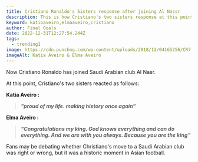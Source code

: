 ```yaml
---
title: Cristiano Ronaldo's Sisters response after joining Al Nassr
description: This is how Cristiano's two sisters response at this point
keyword: katioaveiro,elmaaveiro,cristiano
author: Final Goals
date: 2022-12-31T12:27:54.244Z
tags:
  - trending1
image: https://cdn.punchng.com/wp-content/uploads/2018/12/04165256/CR7-with-His-Sisters.jpg
imageAlt: Katia Aveiro & Elma Aveiro
---
```

Now Cristiano Ronaldo has joined Saudi Arabian club Al Nasr.

At this point, Cristiano's two sisters reacted as follows:

**K﻿atia Aveiro :** 

> ***"﻿proud of my life. making history once again"***

**E﻿lma Aveiro :**

> ***"﻿Congratulations my king. God knows everything and can do everything. And we are with you always. Because you are the king"***

Fans may be debating whether Christiano's move to a Saudi Arabian club was right or wrong, but it was a historic moment in Asian football.